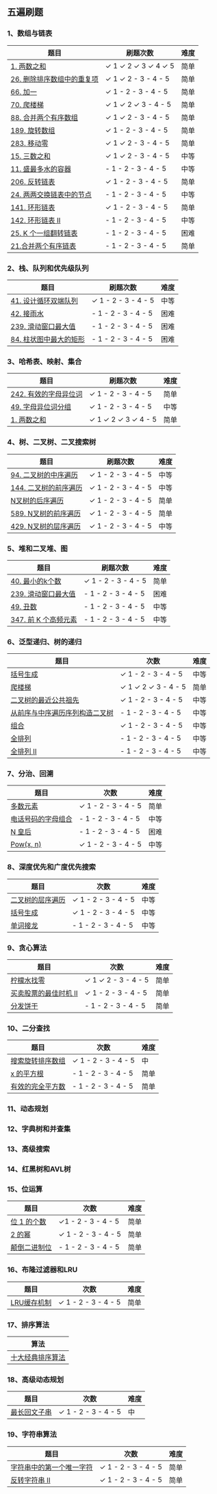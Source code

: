 ## 五遍刷题

### 1、数组与链表

| 题目                                                         | 刷题次数                                       | 难度 |
| ------------------------------------------------------------ | ---------------------------------------------- | ---------------------------------------------- |
| [1. 两数之和](https://leetcode-cn.com/problems/two-sum/)     | &check;  1   &check;   2     &check;    3  &check;   4  &check; 5 |简单|
| [26. 删除排序数组中的重复项](https://leetcode-cn.com/problems/remove-duplicates-from-sorted-array/) | &check;  1   &check;   2   -    3  -   4   - 5 |简单|
| [66. 加一](https://leetcode-cn.com/problems/plus-one/)  | &check;  1   -   2   -    3  -   4   - 5       |简单|
| [70. 爬楼梯](https://leetcode-cn.com/problems/climbing-stairs/) | &check;  1   &check;   2   &check;    3  -   4   - 5 |简单|
| [88. 合并两个有序数组](https://leetcode-cn.com/problems/merge-sorted-array/) | &check;  1   &check;   2   -    3  -   4   - 5 |简单|
| [189. 旋转数组](https://leetcode-cn.com/problems/rotate-array/) | &check;  1   -   2   -    3  -   4   - 5       |简单|
| [283. 移动零](https://leetcode-cn.com/problems/move-zeroes/) | &check;  1   &check;   2   -    3  -   4   - 5 |简单|
| [15. 三数之和](https://leetcode-cn.com/problems/3sum/)       | &check; 1   &check;   2   -    3  -   4   - 5 |中等|
| [11. 盛最多水的容器](https://leetcode-cn.com/problems/container-with-most-water/) | -  1   -   2   -    3  -   4   - 5 |中等|
| [206. 反转链表](https://leetcode-cn.com/problems/reverse-linked-list/) | &check; 1   -   2   -    3  -   4   - 5 |简单|
| [24. 两两交换链表中的节点](https://leetcode-cn.com/problems/swap-nodes-in-pairs/) | -  1   -   2   -    3  -   4   - 5 |中等|
| [141. 环形链表](https://leetcode-cn.com/problems/linked-list-cycle/) | &check;  1   -   2   -    3  -   4   - 5 |简单|
| [142. 环形链表 II](https://leetcode-cn.com/problems/linked-list-cycle-ii/) | -  1   -   2   -    3  -   4   - 5 |中等|
| [25. K 个一组翻转链表](https://leetcode-cn.com/problems/reverse-nodes-in-k-group/) | -  1   -   2   -    3  -   4   - 5 |困难|
| [21.合并两个有序链表](https://leetcode-cn.com/problems/merge-two-sorted-lists/) | -  1   -   2   -    3  -   4   - 5 |简单|

### 2、栈、队列和优先级队列

| 题目                                                         | 刷题次数                                 | 难度 |
| ------------------------------------------------------------ | ---------------------------------------- | ---- |
| [41. 设计循环双端队列](https://leetcode-cn.com/problems/design-circular-deque/) | &check;  1   -   2   -    3  -   4   - 5 | 中等 |
| [42. 接雨水](https://leetcode-cn.com/problems/trapping-rain-water/) | -  1   -   2   -    3  -   4   - 5       | 困难 |
| [239. 滑动窗口最大值](https://leetcode-cn.com/problems/sliding-window-maximum/) | -  1   -   2   -    3  -   4   - 5       | 困难 |
| [84. 柱状图中最大的矩形](https://leetcode-cn.com/problems/largest-rectangle-in-histogram/) | -  1   -   2   -    3  -   4   - 5       | 困难 |



### 3、哈希表、映射、集合

| 题目                                                         | 刷题次数                                             | 难度 |
| ------------------------------------------------------------ | ---------------------------------------------------- | ---- |
| [242. 有效的字母异位词](https://leetcode-cn.com/problems/valid-anagram/) | &check; 1   -   2   -    3  -   4   - 5              | 简单 |
| [49. 字母异位词分组](https://leetcode-cn.com/problems/group-anagrams/) | &check;  1   -   2   -    3  -   4   - 5             | 中等 |
| [1. 两数之和](https://leetcode-cn.com/problems/two-sum/)     | &check;  1   &check;   2   &check;    3  &check;    4   - 5 | 简单 |



### 4、树、二叉树、二叉搜索树

| 题目                                                         | 刷题次数                                 | 难度 |
| ------------------------------------------------------------ | ---------------------------------------- | ---- |
| [94. 二叉树的中序遍历](https://leetcode-cn.com/problems/binary-tree-inorder-traversal/) | &check;  1   -   2   -    3  -   4   - 5 | 中等 |
| [144. 二叉树的前序遍历](https://leetcode-cn.com/problems/binary-tree-preorder-traversal/) | &check;  1   -   2   -    3  -   4   - 5 | 中等 |
| [N叉树的后序遍历](https://leetcode-cn.com/problems/n-ary-tree-postorder-traversal/) | &check;  1   -   2   -    3  -   4   - 5 | 简单 |
| [589. N叉树的前序遍历](https://leetcode-cn.com/problems/n-ary-tree-preorder-traversal/) | &check;  1   -   2   -    3  -   4   - 5 | 简单 |
| [429. N叉树的层序遍历](https://leetcode-cn.com/problems/n-ary-tree-level-order-traversal/) | &check;  1   -   2   -    3  -   4   - 5 | 中等 |


### 5、堆和二叉堆、图

| 题目                                                         | 刷题次数                                 | 难度 |
| ------------------------------------------------------------ | ---------------------------------------- | ---- |
| [40. 最小的k个数](https://leetcode-cn.com/problems/zui-xiao-de-kge-shu-lcof/) | &check;  1   -   2   -    3  -   4   - 5 | 简单 |
| [239. 滑动窗口最大值](https://leetcode-cn.com/problems/sliding-window-maximum/) | -  1   -   2   -    3  -   4   - 5       | 困难 |
| [49. 丑数](https://leetcode-cn.com/problems/chou-shu-lcof/)  | -  1   -   2   -    3  -   4   - 5       | 中等 |
| [347. 前 K 个高频元素](https://leetcode-cn.com/problems/top-k-frequent-elements/) | -  1   -   2   -    3  -   4   - 5       | 中等 |

### 6、泛型递归、树的递归

| 题目                                                         | 次数                                                 | 难度 |
| ------------------------------------------------------------ | ---------------------------------------------------- | ---- |
| [括号生成](https://leetcode-cn.com/problems/generate-parentheses/) | &check;  1   -   2   -    3  -   4   - 5             | 中等 |
| [爬楼梯](https://leetcode-cn.com/problems/climbing-stairs/)  | &check;  1   &check;   2   &check;    3  -   4   - 5 | 简单 |
| [二叉树的最近公共祖先](https://leetcode-cn.com/problems/lowest-common-ancestor-of-a-binary-tree/) | &check;  1   -   2   -    3  -   4   - 5             | 中等 |
| [从前序与中序遍历序列构造二叉树](https://leetcode-cn.com/problems/construct-binary-tree-from-preorder-and-inorder-traversal) | -  1   -   2   -    3  -   4   - 5                   | 中等 |
| [组合](https://leetcode-cn.com/problems/combinations/)       | &check;  1   -   2   -    3  -   4   - 5             | 中等 |
| [全排列](https://leetcode-cn.com/problems/permutations/)     | -  1   -   2   -    3  -   4   - 5                   | 中等 |
| [全排列 II ](https://leetcode-cn.com/problems/permutations-ii/) | -  1   -   2   -    3  -   4   - 5                   | 中等 |

### 7、分治、回溯

| 题目                                                         | 次数                                     | 难度 |
| ------------------------------------------------------------ | ---------------------------------------- | ---- |
| [多数元素](https://leetcode-cn.com/problems/majority-element/description/) | &check;  1   -   2   -    3  -   4   - 5 | 简单 |
| [电话号码的字母组合](https://leetcode-cn.com/problems/letter-combinations-of-a-phone-number/) | -  1   -   2   -    3  -   4   - 5       | 中等 |
| [N 皇后](https://leetcode-cn.com/problems/n-queens/)         | -  1   -   2   -    3  -   4   - 5       | 困难 |
| [Pow(x, n) ](https://leetcode-cn.com/problems/powx-n/)       | &check;  1   -   2   -    3  -   4   - 5 | 中等 |

### 8、深度优先和广度优先搜索

| 题目                                                         | 次数                                     | 难度 |
| ------------------------------------------------------------ | ---------------------------------------- | ---- |
| [二叉树的层序遍历](https://leetcode-cn.com/problems/binary-tree-level-order-traversal/#/description) | &check;  1   -   2   -    3  -   4   - 5 | 中等 |
| [括号生成](https://leetcode-cn.com/problems/generate-parentheses/#/description) | &check;  1   -   2   -    3  -   4   - 5 | 中等 |
| [单词接龙](https://leetcode-cn.com/problems/word-ladder/description/) | -  1   -   2   -    3  -   4   - 5       | 中等 |



### 9、贪心算法

| 题目                                                         | 次数                                           | 难度 |
| ------------------------------------------------------------ | ---------------------------------------------- | ---- |
| [柠檬水找零](https://leetcode-cn.com/problems/lemonade-change/description/) | &check;  1   &check;   2   -    3  -   4   - 5 | 简单 |
| [买卖股票的最佳时机 II ](https://leetcode-cn.com/problems/best-time-to-buy-and-sell-stock-ii/description/) | &check;  1   -   2   -    3  -   4   - 5       | 简单 |
| [分发饼干](https://leetcode-cn.com/problems/assign-cookies/description/) | -  1   -   2   -    3  -   4   - 5             | 简单 |



### 10、二分查找

| 题目                                                         | 次数                                     | 难度 |
| ------------------------------------------------------------ | ---------------------------------------- | ---- |
| [搜索旋转排序数组](https://leetcode-cn.com/problems/search-in-rotated-sorted-array/) | &check;  1   -   2   -    3  -   4   - 5 | 中   |
| [x 的平方根](https://leetcode-cn.com/problems/sqrtx/)        | -  1   -   2   -    3  -   4   - 5       | 简单 |
| [有效的完全平方数](https://leetcode-cn.com/problems/valid-perfect-square/) | -  1   -   2   -    3  -   4   - 5       | 简单 |



### 11、动态规划

### 12、字典树和并查集

### 13、高级搜索

### 14、红黑树和AVL树

### 15、位运算

| 题目                                                         | 次数                                    | 难度 |
| ------------------------------------------------------------ | --------------------------------------- | ---- |
| [位 1 的个数](https://leetcode-cn.com/problems/number-of-1-bits/) | &check;1   -   2   -    3  -   4   - 5  | 简单 |
| [2 的幂](https://leetcode-cn.com/problems/power-of-two/)     | &check; 1   -   2   -    3  -   4   - 5 | 简单 |
| [颠倒二进制位](https://leetcode-cn.com/problems/reverse-bits/) | - 1   -   2   -    3  -   4   - 5       | 简单 |

### 16、布隆过滤器和LRU

| 题目                                                       | 次数                                    | 难度 |
| ---------------------------------------------------------- | --------------------------------------- | ---- |
| [LRU缓存机制](https://leetcode-cn.com/problems/lru-cache/) | &check; 1   -   2   -    3  -   4   - 5 | 简单 |




### 17、排序算法

| 算法     |
| -------- |
| [十大经典排序算法](https://www.cnblogs.com/onepixel/p/7674659.html) |

### 18、高级动态规划

| 题目                                                         | 次数                                    | 难度 |
| ------------------------------------------------------------ | --------------------------------------- | ---- |
| [最长回文子串](https://leetcode-cn.com/problems/longest-palindromic-substring/) | &check; 1   -   2   -    3  -   4   - 5 | 中   |



### 19、字符串算法

| 题目                                                         | 次数                                    | 难度 |
| ------------------------------------------------------------ | --------------------------------------- | ---- |
| [字符串中的第一个唯一字符](https://leetcode-cn.com/problems/first-unique-character-in-a-string/) | &check; 1   -   2   -    3  -   4   - 5 | 简单 |
| [反转字符串 II ](https://leetcode-cn.com/problems/reverse-string-ii/) | &check; 1   -   2   -    3  -   4   - 5 | 简单 |



